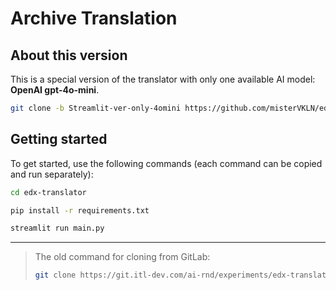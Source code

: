 # Archive Translation

## About this version

This is a special version of the translator with only one available AI model: **OpenAI gpt-4o-mini**.

```bash
git clone -b Streamlit-ver-only-4omini https://github.com/misterVKLN/edx-translator.git
```

## Getting started

To get started, use the following commands (each command can be copied and run separately):

```bash
cd edx-translator
```
```bash
pip install -r requirements.txt
```
```bash
streamlit run main.py
```

---

> The old command for cloning from GitLab:
> ```bash
> git clone https://git.itl-dev.com/ai-rnd/experiments/edx-translator
> ```